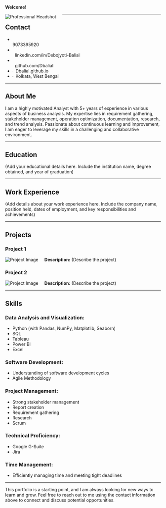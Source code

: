 **Welcome!**

<img src="#" alt="Professional Headshot" style="float: left; margin-right: 20px;" /> <!-- Replace '#' with the actual path to your image -->

---

## **Contact**

* **<img src="Images2/Phone Image.jpg" style="width: 2px; height: 2px; vertical-align: middle; margin-left: 750px;"/>**  9073395920 
* **<img src="Images2/Linkedin.png" style="width: 2px; height: 2px; vertical-align: middle; margin-left: 750px;"/>**  linkedin.com/in/Debojyoti-Balial
* **<img src="Images2/github-mark.png" style="width: 2px; height: 2px; vertical-align: middle; margin-left: 750px;"/>**  github.com/Dbalial
* **<img src="Images2/website.jfif" style="width: 2px; height: 2px; vertical-align: middle; margin-left: 0px;"/>**  Dbalial.github.io 
* **<img src="Images2/LOcation.jfif" style="width: 2px; height: 2px; vertical-align: middle; margin-left: 0px;"/>**  Kolkata, West Bengal

---

## **About Me**

I am a highly motivated Analyst with 5+ years of experience in various aspects of business analysis. My expertise lies in requirement gathering, stakeholder management, operation optimization, documentation, research, and trend analysis. Passionate about continuous learning and improvement, I am eager to leverage my skills in a challenging and collaborative environment.

---

## **Education**

(Add your educational details here. Include the institution name, degree obtained, and year of graduation)

---

## **Work Experience**

(Add details about your work experience here. Include the company name, position held, dates of employment, and key responsibilities and achievements)

---

## **Projects**

### Project 1
<img src="#" alt="Project Image" style="float: left; margin-right: 20px;" /> <!-- Replace '#' with the actual path to your image -->
**Description:** (Describe the project)

### Project 2
<img src="#" alt="Project Image" style="float: left; margin-right: 20px;" /> <!-- Replace '#' with the actual path to your image -->
**Description:** (Describe the project)

---

## **Skills**

### **Data Analysis and Visualization:**

- Python (with Pandas, NumPy, Matplotlib, Seaborn)
- SQL
- Tableau
- Power BI
- Excel

### **Software Development:**

- Understanding of software development cycles
- Agile Methodology

### **Project Management:**

- Strong stakeholder management
- Report creation
- Requirement gathering
- Research
- Scrum

### **Technical Proficiency:**

- Google G-Suite
- Jira

### **Time Management:**

- Efficiently managing time and meeting tight deadlines

---

This portfolio is a starting point, and I am always looking for new ways to learn and grow. Feel free to reach out to me using the contact information above to connect and discuss potential opportunities.
